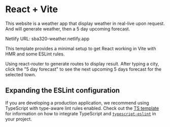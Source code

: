 # React + Vite

This website is a weather app that display weather in real-live upon request. And will generate weather, then a 5 day upcoming forecast.

Netlify URL: sba320-weather.netlify.app




This template provides a minimal setup to get React working in Vite with HMR and some ESLint rules.

Using react-router to generate routes to display result. After typing a city, click the "5 day forecast" to see the next upcoming 5 days forecast for the selected town.


## Expanding the ESLint configuration

If you are developing a production application, we recommend using TypeScript with type-aware lint rules enabled. Check out the [TS template](https://github.com/vitejs/vite/tree/main/packages/create-vite/template-react-ts) for information on how to integrate TypeScript and [`typescript-eslint`](https://typescript-eslint.io) in your project.
